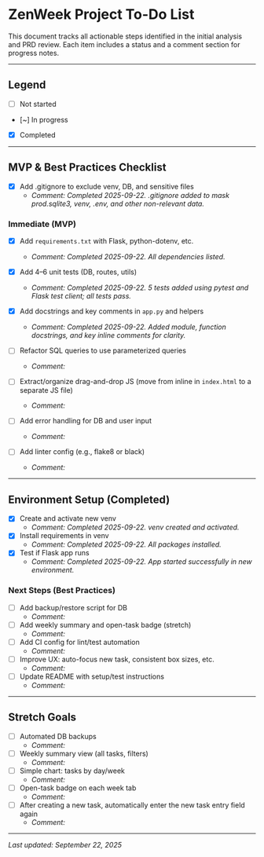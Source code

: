# ZenWeek Project To-Do List

This document tracks all actionable steps identified in the initial analysis and PRD review. Each item includes a status and a comment section for progress notes.

---

## Legend
- [ ] Not started
- [~] In progress
- [x] Completed

---

## MVP & Best Practices Checklist
- [x] Add .gitignore to exclude venv, DB, and sensitive files
  - _Comment: Completed 2025-09-22. .gitignore added to mask prod.sqlite3, venv, .env, and other non-relevant data._

### Immediate (MVP)
- [x] Add `requirements.txt` with Flask, python-dotenv, etc.
  - _Comment: Completed 2025-09-22. All dependencies listed._
  
- [x] Add 4–6 unit tests (DB, routes, utils)
  - _Comment: Completed 2025-09-22. 5 tests added using pytest and Flask test client; all tests pass._
  
- [x] Add docstrings and key comments in `app.py` and helpers
  - _Comment: Completed 2025-09-22. Added module, function docstrings, and key inline comments for clarity._
  
- [ ] Refactor SQL queries to use parameterized queries
  - _Comment:_
  
- [ ] Extract/organize drag-and-drop JS (move from inline in `index.html` to a separate JS file)
  - _Comment:_
  
- [ ] Add error handling for DB and user input
  - _Comment:_
  
- [ ] Add linter config (e.g., flake8 or black)
  - _Comment:_

---

## Environment Setup (Completed)
- [x] Create and activate new venv
  - _Comment: Completed 2025-09-22. venv created and activated._
- [x] Install requirements in venv
  - _Comment: Completed 2025-09-22. All packages installed._
- [x] Test if Flask app runs
  - _Comment: Completed 2025-09-22. App started successfully in new environment._

### Next Steps (Best Practices)
- [ ] Add backup/restore script for DB
  - _Comment:_
- [ ] Add weekly summary and open-task badge (stretch)
  - _Comment:_
- [ ] Add CI config for lint/test automation
  - _Comment:_
- [ ] Improve UX: auto-focus new task, consistent box sizes, etc.
  - _Comment:_
- [ ] Update README with setup/test instructions
  - _Comment:_

---

## Stretch Goals
- [ ] Automated DB backups
  - _Comment:_
- [ ] Weekly summary view (all tasks, filters)
  - _Comment:_
- [ ] Simple chart: tasks by day/week
  - _Comment:_
- [ ] Open-task badge on each week tab
  - _Comment:_
- [ ] After creating a new task, automatically enter the new task entry field again
  - _Comment:_

---

*Last updated: September 22, 2025*
